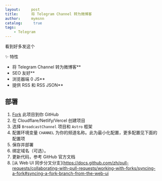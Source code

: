 ```yaml
---
layout:     post
title:      将 Telegram Channel 转为微博客
author:     mymsnn
catalog: 	 true
tags:
    - Telegram
---
```

看到好多发这个

 ✨ 特性

- 将 Telegram Channel 转为微博客**
- SEO 友好**
- 浏览器端 0 JS**
- 提供 RSS 和 RSS JSON**

##  部署

1. [Fork](https://github.com/ccbikai/BroadcastChannel/fork) 此项目到你 GitHub
2. 在 Cloudflare/Netlify/Vercel 创建项目
3. 选择 `BroadcastChannel` 项目和 `Astro` 框架
4. 配置环境变量 `CHANNEL` 为你的频道名称。此为最小化配置，更多配置见下面的配置项
5. 保存并部署
6. 绑定域名（可选）。
7. 更新代码，参考 GitHub 官方文档
8.  [从 Web UI 同步分叉分支](https://docs.github.com/zh/pull-requests/collaborating-with-pull-requests/working-with-forks/syncing-a-fork#syncing-a-fork-branch-from-the-web-ui
